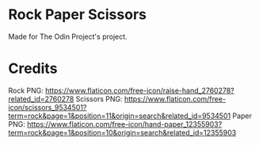 # Rock Paper Scissors
Made for The Odin Project's project.

# Credits

Rock PNG:  https://www.flaticon.com/free-icon/raise-hand_2760278?related_id=2760278
Scissors PNG: https://www.flaticon.com/free-icon/scissors_9534501?term=rock&page=1&position=11&origin=search&related_id=9534501
Paper PNG: https://www.flaticon.com/free-icon/hand-paper_12355903?term=rock&page=1&position=10&origin=search&related_id=12355903